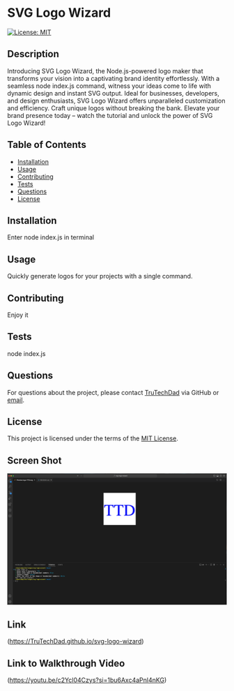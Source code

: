 # SVG Logo Wizard
[![License: MIT](https://img.shields.io/badge/license-MIT-blue)](https://opensource.org/licenses/MIT)

## Description
Introducing SVG Logo Wizard, the Node.js-powered logo maker that transforms your vision into a captivating brand identity effortlessly. With a seamless node index.js command, witness your ideas come to life with dynamic design and instant SVG output. Ideal for businesses, developers, and design enthusiasts, SVG Logo Wizard offers unparalleled customization and efficiency. Craft unique logos without breaking the bank. Elevate your brand presence today – watch the tutorial and unlock the power of SVG Logo Wizard!

## Table of Contents
- [Installation](#installation)
- [Usage](#usage)
- [Contributing](#contributing)
- [Tests](#tests)
- [Questions](#questions)
- [License](#license)


## Installation
Enter node index.js in terminal

## Usage
 Quickly generate logos for your projects with a single command.

## Contributing
Enjoy it

## Tests
node index.js

## Questions
For questions about the project, please contact [TruTechDad](https://github.com/TruTechDad) via GitHub or [email](mailto:Phambrown@carolina.rr.com).

## License

This project is licensed under the terms of the [MIT License](https://opensource.org/licenses/MIT).

## Screen Shot
![SVG Logo Wizard](./Screenshot%20SVG-Logo-Wizard.png)

## Link
(https://TruTechDad.github.io/svg-logo-wizard)

## Link to Walkthrough Video 
(https://youtu.be/c2Ycl04Czys?si=1bu6Axc4aPnl4nKG)